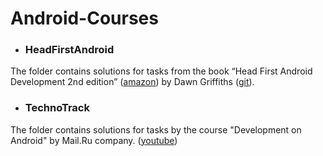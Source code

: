 # Android-Courses
* ### HeadFirstAndroid
The folder contains solutions for tasks from the book “Head First Android Development 2nd edition”
([amazon](https://www.amazon.com/Head-First-Android-Development-Brain-Friendly/dp/1491974052/)) by Dawn Griffiths 
([git](https://github.com/dogriffiths/HeadFirstAndroid2ndEdition)).
* ### TechnoTrack
The folder contains solutions for tasks by the course "Development on Android" by Mail.Ru company.
([youtube](https://www.youtube.com/playlist?list=PLrCZzMib1e9ptI7bPXFG8X5xEiCBt5qYE))

